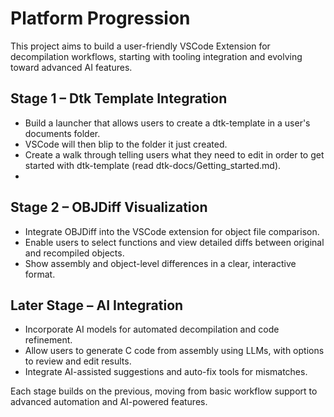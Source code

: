 # Platform Progression

This project aims to build a user-friendly VSCode Extension for decompilation workflows, starting with tooling integration and evolving toward advanced AI features.

## Stage 1 – Dtk Template Integration
- Build a launcher that allows users to create a dtk-template in a user's documents folder.
- VSCode will then blip to the folder it just created.
- Create a walk through telling users what they need to edit in order to get started with dtk-template (read dtk-docs/Getting_started.md).
- 

## Stage 2 – OBJDiff Visualization
- Integrate OBJDiff into the VSCode extension for object file comparison.
- Enable users to select functions and view detailed diffs between original and recompiled objects.
- Show assembly and object-level differences in a clear, interactive format.

## Later Stage – AI Integration
- Incorporate AI models for automated decompilation and code refinement.
- Allow users to generate C code from assembly using LLMs, with options to review and edit results.
- Integrate AI-assisted suggestions and auto-fix tools for mismatches.

Each stage builds on the previous, moving from basic workflow support to advanced automation and AI-powered features.
